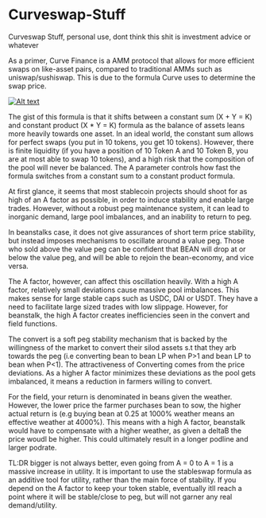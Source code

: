 # Curveswap-Stuff
Curveswap Stuff, personal use, dont think this shit is investment advice or whatever 

As a primer, Curve Finance is a AMM protocol that allows for more efficient swaps on like-asset pairs, compared to traditional AMMs such as uniswap/sushiswap. This is due to the formula Curve uses to determine the swap price.

[<img src="BrianOlympus/Curveswap-Stuff/blob/main/curveswap.png" alt="Alt text" title="Optional title"> ](https://github.com/BrianOlympus/Curveswap-Stuff/blob/main/curveswap.png)


The gist of this formula is that it shifts between a constant sum (X + Y = K) and constant product (X * Y = K) formula as the balance of assets leans more heavily towards one asset. In an ideal world, the constant sum allows for perfect swaps (you put in 10 tokens, you get 10 tokens). However, there is finite liquidity (if you have a position of 10 Token A and 10 Token B, you are at most able to swap 10 tokens), and a high risk that the composition of the pool will never be balanced. The A parameter controls how fast the formula switches from a constant sum to a constant product formula. 

At first glance, it seems that most stablecoin projects should shoot for as high of an A factor as possible, in order to induce stability and enable large trades. However, without a robust peg maintenance system, it can lead to inorganic demand, large pool imbalances, and an inability to return to peg.

In beanstalks case, it does not give assurances of short term price stability, but instead imposes mechanisms to oscillate around a value peg. Those who sold above the value peg can be confident that BEAN will drop at or below the value peg, and will be able to rejoin the bean-economy, and vice versa. 

The A factor, however, can affect this oscillation heavily. With a high A factor, relatively small deviations cause massive pool imbalances. This makes sense for large stable caps such as USDC, DAI or USDT. They have a need to facilitate large sized trades with low slippage. However, for beanstalk, the high A factor creates inefficiencies seen in the convert and field functions.

The convert is a soft peg stability mechanism that is backed by the willingness of the market to convert their silod assets s.t that they arb towards the peg (i.e converting bean to bean LP when P>1 and bean LP to bean when P<1). The attractiveness of Converting comes from the price deviations. As a higher A factor minimizes these deviations as the pool gets imbalanced, it means a reduction in farmers willing to convert.

For the field, your return is denominated in beans given the weather. However, the lower price the farmer purchases bean to sow, the higher actual return is (e.g buying bean at 0.25 at 1000% weather means an effective weather at 4000%). This means with a high A factor, beanstalk would have to compensate with a higher weather, as given a deltaB the price woudl be higher. This could ultimately result in a longer podline and larger podrate. 

TL:DR bigger is not always better, even going from A = 0 to A = 1 is a massive increase in utility. It is important to use the stableswap formula as an additive tool for utility, rather than the main force of stability. If you depend on the A factor to keep your token stable, eventually itll reach a point where it will be stable/close to peg, but will not garner any real demand/utility.
